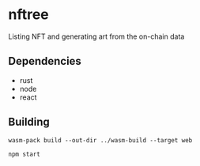# nftree

Listing NFT and generating art from the on-chain data

## Dependencies
- rust
- node
- react

## Building
`wasm-pack build --out-dir ../wasm-build --target web`

`npm start`
